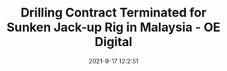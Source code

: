 ---
"title": "Drilling Contract Terminated for Sunken Jack-up Rig in Malaysia - OE Digital"
"date": "2021-9-17 12:2:51"
"feed_name": "GOOGLENEWSDRILLING"
"feed_website": "https://news.google.com/search?q=drilling%2Bincident&hl=en-US&gl=US&ceid=US:en"
"feed_rss": "https://news.google.com/rss/search?q=drilling%2Bincident&hl=en-US&gl=US&ceid=US:en"
"link": "https://www.oedigital.com/news/490717-drilling-contract-terminated-for-sunken-jack-up-rig-in-malaysia"
"file": "_posts/2021-1-1-9e7fa396167597a8ea563f5fe8d7a5605a85127b.md"
"accident": "0"
"drilling": "0"
"dead": "0"
"injured": "0"
---